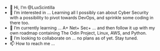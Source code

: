 - 👋 Hi, I’m @LuxScintilla
- 👀 I’m interested in ... Learning all I possibly can about Cyber Security with a possibility to pivot towards DevOps, and sprinkle some coding in there too.
- 🌱 I’m currently learning ... A+ Net+ Sec+ ... and then follow it up with my own roadmap containing The Odin Project, Linux, AWS, and Python.
- 💞️ I’m looking to collaborate on ... no plans as of yet. Stay tuned.
- 📫 How to reach me ...

<!---
LuxScintilla/LuxScintilla is a ✨ special ✨ repository because its `README.md` (this file) appears on your GitHub profile.
You can click the Preview link to take a look at your changes.
--->

